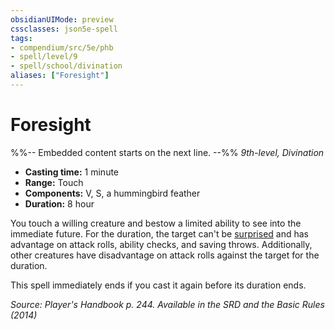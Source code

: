 ```yaml
---
obsidianUIMode: preview
cssclasses: json5e-spell
tags:
- compendium/src/5e/phb
- spell/level/9
- spell/school/divination
aliases: ["Foresight"]
---
```

# Foresight
%%-- Embedded content starts on the next line. --%%
*9th-level, Divination*  

- **Casting time:** 1 minute
- **Range:** Touch
- **Components:** V, S, a hummingbird feather
- **Duration:** 8 hour

You touch a willing creature and bestow a limited ability to see into the immediate future. For the duration, the target can't be [surprised](Mechanics/Rules/conditions.md#Surprised) and has advantage on attack rolls, ability checks, and saving throws. Additionally, other creatures have disadvantage on attack rolls against the target for the duration.

This spell immediately ends if you cast it again before its duration ends.

*Source: Player's Handbook p. 244. Available in the <span title='Systems Reference Document (5.1)'>SRD</span> and the Basic Rules (2014)*